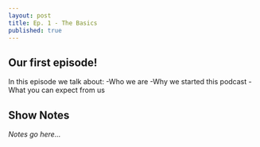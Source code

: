 ```yaml
---
layout: post
title: Ep. 1 - The Basics
published: true
---
```

## Our first episode!

In this episode we talk about:
-Who we are
-Why we started this podcast
-What you can expect from us

## Show Notes

_Notes go here..._

